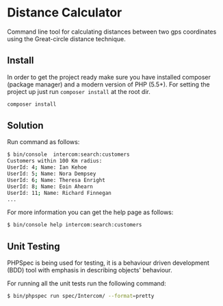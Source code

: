 Distance Calculator
===================
Command line tool for calculating distances between two gps coordinates using the Great-circle distance technique.

## Install
In order to get the project ready make sure you have installed composer (package manager) and a modern version of PHP (5.5+).
For setting the project up just run `composer install` at the root dir.

```bash
composer install
```

## Solution
Run command as follows:

```bash
$ bin/console  intercom:search:customers
Customers within 100 Km radius:
UserId: 4; Name: Ian Kehoe
UserId: 5; Name: Nora Dempsey
UserId: 6; Name: Theresa Enright
UserId: 8; Name: Eoin Ahearn
UserId: 11; Name: Richard Finnegan
...
```

For more information you can get the help page as follows:

```bash
$ bin/console help intercom:search:customers
```


## Unit Testing
PHPSpec is being used for testing, it is a behaviour driven development (BDD) tool with emphasis in describing objects' behaviour.

For running all the unit tests run the following command:

```bash
$ bin/phpspec run spec/Intercom/ --format=pretty
```

